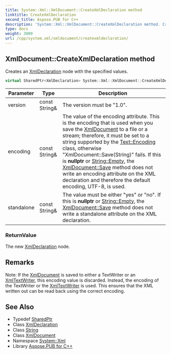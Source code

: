```yaml
---
title: System::Xml::XmlDocument::CreateXmlDeclaration method
linktitle: CreateXmlDeclaration
second_title: Aspose.PUB for C++
description: 'System::Xml::XmlDocument::CreateXmlDeclaration method. Creates an XmlDeclaration node with the specified values in C++.'
type: docs
weight: 3000
url: /cpp/system.xml/xmldocument/createxmldeclaration/
---
```

## XmlDocument::CreateXmlDeclaration method


Creates an [XmlDeclaration](../../xmldeclaration/) node with the specified values.

```cpp
virtual SharedPtr<XmlDeclaration> System::Xml::XmlDocument::CreateXmlDeclaration(const String &version, const String &encoding, const String &standalone)
```


| Parameter | Type | Description |
| --- | --- | --- |
| version | const String\& | The version must be "1.0". |
| encoding | const String\& | The value of the encoding attribute. This is the encoding that is used when you save the [XmlDocument](../) to a file or a stream; therefore, it must be set to a string supported by the [Text::Encoding](../../../system.text/encoding/) class, otherwise "XmlDocument::Save(String)" fails. If this is **nullptr** or [String::Empty](../../../system/string/empty/), the [XmlDocument::Save](../save/) method does not write an encoding attribute on the XML declaration and therefore the default encoding, UTF-8, is used. |
| standalone | const String\& | The value must be either "yes" or "no". If this is **nullptr** or [String::Empty](../../../system/string/empty/), the [XmlDocument::Save](../save/) method does not write a standalone attribute on the XML declaration. |

### ReturnValue

The new [XmlDeclaration](../../xmldeclaration/) node.
## Remarks



Note: If the [XmlDocument](../) is saved to either a TextWriter or an [XmlTextWriter](../../xmltextwriter/), this encoding value is discarded. Instead, the encoding of the TextWriter or the [XmlTextWriter](../../xmltextwriter/) is used. This ensures that the XML written out can be read back using the correct encoding. 
## See Also

* Typedef [SharedPtr](../../../system/sharedptr/)
* Class [XmlDeclaration](../../xmldeclaration/)
* Class [String](../../../system/string/)
* Class [XmlDocument](../)
* Namespace [System::Xml](../../)
* Library [Aspose.PUB for C++](../../../)
